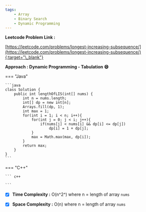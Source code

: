 ```yaml
---
tags:
    - Array
    - Binary Search
    - Dynamic Programming
---
```


**Leetcode Problem Link :**

[https://leetcode.com/problems/longest-increasing-subsequence/](https://leetcode.com/problems/longest-increasing-subsequence/){:target="\_blank"}

**Approach : Dynamic Programming - Tabulation :smile:**

=== "Java"

    ```java
    class Solution {
        public int lengthOfLIS(int[] nums) {
            int n = nums.length;
            int[] dp = new int[n];
            Arrays.fill(dp, 1);
            int max = 1;
            for(int i = 1; i < n; i++){
                for(int j = 0; j < i; j++){
                    if(nums[j] < nums[i] && dp[i] <= dp[j])
                        dp[i] = 1 + dp[j];                
                }
                max = Math.max(max, dp[i]);
            }  
            return max;
        }
    }
    ```

=== "C++"

    ``` c++

    ```

-   [x] **Time Complexity :** O(n^2^) where n = length of array `nums`

-   [x] **Space Complexity :** O(n) where n = length of array `nums`
